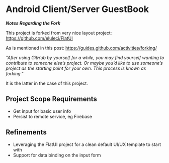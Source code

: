 Android Client/Server GuestBook 
================================

***Notes Regarding the Fork***

This project is forked from very nice layout project: https://github.com/eluleci/FlatUI

As is mentioned in this post:
https://guides.github.com/activities/forking/

*"After using GitHub by yourself for a while, you may find yourself wanting to contribute to someone else’s project. Or maybe you’d like to use someone’s project as the starting point for your own. This process is known as forking."*

It is the latter in the case of this project.  


Project Scope Requirements
--------------------------
- Get  input for basic user info
- Persist to remote service, eg Firebase


Refinements
---------------------------------------
- Leveraging the FlatUI project for a clean default UI/UX template to start with
- Support for data binding on the input form

